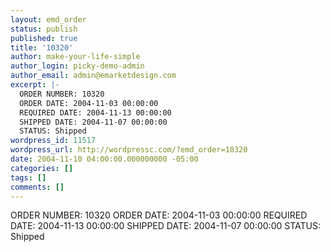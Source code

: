 ```yaml
---
layout: emd_order
status: publish
published: true
title: '10320'
author: make-your-life-simple
author_login: picky-demo-admin
author_email: admin@emarketdesign.com
excerpt: |-
  ORDER NUMBER: 10320
  ORDER DATE: 2004-11-03 00:00:00
  REQUIRED DATE: 2004-11-13 00:00:00
  SHIPPED DATE: 2004-11-07 00:00:00
  STATUS: Shipped
wordpress_id: 11517
wordpress_url: http://wordpressc.com/?emd_order=10320
date: 2004-11-10 04:00:00.000000000 -05:00
categories: []
tags: []
comments: []
---
```

ORDER NUMBER: 10320
ORDER DATE: 2004-11-03 00:00:00
REQUIRED DATE: 2004-11-13 00:00:00
SHIPPED DATE: 2004-11-07 00:00:00
STATUS: Shipped
